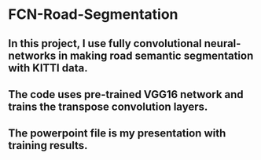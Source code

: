 # FCN-Road-Segmentation

## In this project, I use fully convolutional neural-networks in making road semantic segmentation with KITTI data. 

## The code uses pre-trained VGG16 network and trains the transpose convolution layers. 

## The powerpoint file is my presentation with training results.
